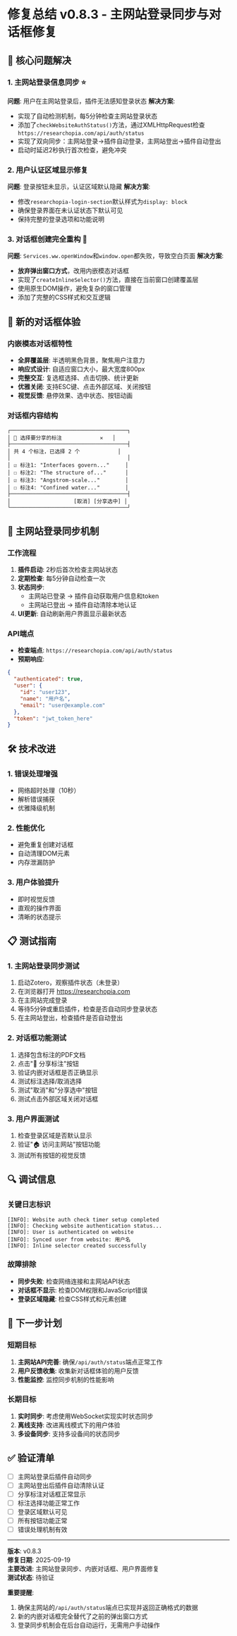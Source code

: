# 修复总结 v0.8.3 - 主网站登录同步与对话框修复

## 🎯 **核心问题解决**

### 1. **主网站登录信息同步** ⭐
**问题**: 用户在主网站登录后，插件无法感知登录状态
**解决方案**:
- 实现了自动检测机制，每5分钟检查主网站登录状态
- 添加了`checkWebsiteAuthStatus()`方法，通过XMLHttpRequest检查`https://researchopia.com/api/auth/status`
- 实现了双向同步：主网站登录→插件自动登录，主网站登出→插件自动登出
- 启动时延迟2秒执行首次检查，避免冲突

### 2. **用户认证区域显示修复**
**问题**: 登录按钮未显示，认证区域默认隐藏
**解决方案**:
- 修改`researchopia-login-section`默认样式为`display: block`
- 确保登录界面在未认证状态下默认可见
- 保持完整的登录选项和功能说明

### 3. **对话框创建完全重构** 🔧
**问题**: `Services.ww.openWindow`和`window.open`都失败，导致空白页面
**解决方案**:
- **放弃弹出窗口方式**，改用内嵌模态对话框
- 实现了`createInlineSelector()`方法，直接在当前窗口创建覆盖层
- 使用原生DOM操作，避免复杂的窗口管理
- 添加了完整的CSS样式和交互逻辑

## 🎨 **新的对话框体验**

### 内嵌模态对话框特性
- **全屏覆盖层**: 半透明黑色背景，聚焦用户注意力
- **响应式设计**: 自适应窗口大小，最大宽度800px
- **完整交互**: 复选框选择、点击切换、统计更新
- **优雅关闭**: 支持ESC键、点击外部区域、关闭按钮
- **视觉反馈**: 悬停效果、选中状态、按钮动画

### 对话框内容结构
```
┌─────────────────────────────────────┐
│ 🔖 选择要分享的标注            ✕   │
├─────────────────────────────────────┤
│ 共 4 个标注，已选择 2 个            │
│                                     │
│ ☑ 标注1: "Interfaces govern..."     │
│ ☐ 标注2: "The structure of..."      │
│ ☑ 标注3: "Angstrom-scale..."        │
│ ☐ 标注4: "Confined water..."        │
├─────────────────────────────────────┤
│                    [取消] [分享选中] │
└─────────────────────────────────────┘
```

## 🔄 **主网站登录同步机制**

### 工作流程
1. **插件启动**: 2秒后首次检查主网站状态
2. **定期检查**: 每5分钟自动检查一次
3. **状态同步**: 
   - 主网站已登录 → 插件自动获取用户信息和token
   - 主网站已登出 → 插件自动清除本地认证
4. **UI更新**: 自动刷新用户界面显示最新状态

### API端点
- **检查端点**: `https://researchopia.com/api/auth/status`
- **预期响应**:
```json
{
  "authenticated": true,
  "user": {
    "id": "user123",
    "name": "用户名",
    "email": "user@example.com"
  },
  "token": "jwt_token_here"
}
```

## 🛠️ **技术改进**

### 1. **错误处理增强**
- 网络超时处理（10秒）
- 解析错误捕获
- 优雅降级机制

### 2. **性能优化**
- 避免重复创建对话框
- 自动清理DOM元素
- 内存泄漏防护

### 3. **用户体验提升**
- 即时视觉反馈
- 直观的操作界面
- 清晰的状态提示

## 📋 **测试指南**

### 1. **主网站登录同步测试**
1. 启动Zotero，观察插件状态（未登录）
2. 在浏览器打开 https://researchopia.com
3. 在主网站完成登录
4. 等待5分钟或重启插件，检查是否自动同步登录状态
5. 在主网站登出，检查插件是否自动登出

### 2. **对话框功能测试**
1. 选择包含标注的PDF文档
2. 点击"🔗 分享标注"按钮
3. 验证内嵌对话框是否正确显示
4. 测试标注选择/取消选择
5. 测试"取消"和"分享选中"按钮
6. 测试点击外部区域关闭对话框

### 3. **用户界面测试**
1. 检查登录区域是否默认显示
2. 验证"🏠 访问主网站"按钮功能
3. 测试所有按钮的视觉反馈

## 🔍 **调试信息**

### 关键日志标识
```
[INFO]: Website auth check timer setup completed
[INFO]: Checking website authentication status...
[INFO]: User is authenticated on website
[INFO]: Synced user from website: 用户名
[INFO]: Inline selector created successfully
```

### 故障排除
- **同步失败**: 检查网络连接和主网站API状态
- **对话框不显示**: 检查DOM权限和JavaScript错误
- **登录区域隐藏**: 检查CSS样式和元素创建

## 🚀 **下一步计划**

### 短期目标
1. **主网站API完善**: 确保`/api/auth/status`端点正常工作
2. **用户反馈收集**: 收集新对话框体验的用户反馈
3. **性能监控**: 监控同步机制的性能影响

### 长期目标
1. **实时同步**: 考虑使用WebSocket实现实时状态同步
2. **离线支持**: 改进离线模式下的用户体验
3. **多设备同步**: 支持多设备间的状态同步

## ✅ **验证清单**

- [ ] 主网站登录后插件自动同步
- [ ] 主网站登出后插件自动清除认证
- [ ] 分享标注对话框正常显示
- [ ] 标注选择功能正常工作
- [ ] 登录区域默认可见
- [ ] 所有按钮功能正常
- [ ] 错误处理机制有效

---

**版本**: v0.8.3  
**修复日期**: 2025-09-19  
**主要改进**: 主网站登录同步、内嵌对话框、用户界面修复  
**测试状态**: 待验证

**重要提醒**: 
1. 确保主网站的`/api/auth/status`端点已实现并返回正确格式的数据
2. 新的内嵌对话框完全替代了之前的弹出窗口方式
3. 登录同步机制会在后台自动运行，无需用户手动操作
